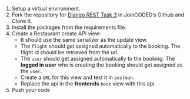 1. Setup a virtual environment.
2. Fork the repository for [Django REST Task 3](https://github.com/JoinCODED/REST_task_03/) in JoinCODED’s Github and Clone it.
3. Install the packages from the requirements file.
4. Create a Restaurant create API view:
    * It should use the same serializer as the update view.
    * The `flight` should get assigned automatically to the booking. The flight id should be retrieved from the url.
    * The `user` should get assigned automatically to the booking. The **logged in user** who is creating the booking should get assigned as the `user`.
    * Create a `URL` for this view and test it in `postman`.
    * Replace the api in the **frontends** `book` view with this api.
7. Push your code
